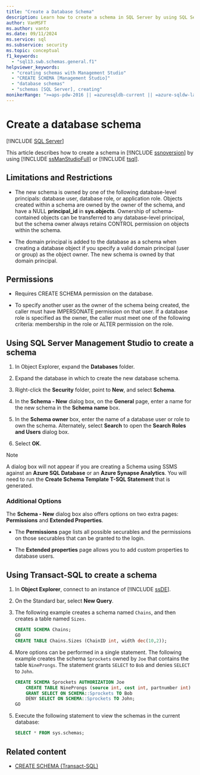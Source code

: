 ```yaml
---
title: "Create a Database Schema"
description: Learn how to create a schema in SQL Server by using SQL Server Management Studio or Transact-SQL, including limitations and restrictions.
author: VanMSFT
ms.author: vanto
ms.date: 09/11/2024
ms.service: sql
ms.subservice: security
ms.topic: conceptual
f1_keywords:
  - "sql13.swb.schemas.general.f1"
helpviewer_keywords:
  - "creating schemas with Management Studio"
  - "CREATE SCHEMA [Management Studio]"
  - "database schemas"
  - "schemas [SQL Server], creating"
monikerRange: ">=aps-pdw-2016 || =azuresqldb-current || =azure-sqldw-latest || >=sql-server-2016 || >=sql-server-linux-2017 || =azuresqldb-mi-current"
---
```

# Create a database schema

[!INCLUDE [SQL Server](../../../includes/applies-to-version/sql-asdb-asdbmi-asa-pdw.md)]

This article describes how to create a schema in [!INCLUDE [ssnoversion](../../../includes/ssnoversion-md.md)] by using [!INCLUDE [ssManStudioFull](../../../includes/ssmanstudiofull-md.md)] or [!INCLUDE [tsql](../../../includes/tsql-md.md)].

## <a name="Restrictions"></a> Limitations and Restrictions

- The new schema is owned by one of the following database-level principals: database user, database role, or application role. Objects created within a schema are owned by the owner of the schema, and have a NULL **principal_id** in **sys.objects**. Ownership of schema-contained objects can be transferred to any database-level principal, but the schema owner always retains CONTROL permission on objects within the schema.

- The domain principal is added to the database as a schema when creating a database object if you specify a valid domain principal (user or group) as the object owner. The new schema is owned by that domain principal.

## <a name="Permissions"></a> Permissions

- Requires CREATE SCHEMA permission on the database.

- To specify another user as the owner of the schema being created, the caller must have IMPERSONATE permission on that user. If a database role is specified as the owner, the caller must meet one of the following criteria: membership in the role or ALTER permission on the role.

## <a name="SSMSProcedure"></a> Using SQL Server Management Studio to create a schema

1. In Object Explorer, expand the **Databases** folder.

1. Expand the database in which to create the new database schema.

1. Right-click the **Security** folder, point to **New**, and select **Schema**.

1. In the **Schema - New** dialog box, on the **General** page, enter a name for the new schema in the **Schema name** box.

1. In the **Schema owner** box, enter the name of a database user or role to own the schema. Alternately, select **Search** to open the **Search Roles and Users** dialog box.

1. Select **OK**.

> [!NOTE]  
> A dialog box will not appear if you are creating a Schema using SSMS against an **Azure SQL Database** or an **Azure Synapse Analytics**. You will need to run the **Create Schema Template T-SQL Statement** that is generated.

### Additional Options

The **Schema - New** dialog box also offers options on two extra pages: **Permissions** and **Extended Properties**.

- The **Permissions** page lists all possible securables and the permissions on those securables that can be granted to the login.

- The **Extended properties** page allows you to add custom properties to database users.

## <a name="TsqlProcedure"></a> Using Transact-SQL to create a schema

1. In **Object Explorer**, connect to an instance of [!INCLUDE [ssDE](../../../includes/ssde-md.md)].

1. On the Standard bar, select **New Query**.

1. The following example creates a schema named `Chains`, and then creates a table named `Sizes`.

   ```sql
   CREATE SCHEMA Chains;
   GO
   CREATE TABLE Chains.Sizes (ChainID int, width dec(10,2));
   ```

1. More options can be performed in a single statement. The following example creates the schema `Sprockets` owned by `Joe` that contains the table `NineProngs`. The statement grants `SELECT` to `Bob` and denies `SELECT` to `John`.

   ```sql
   CREATE SCHEMA Sprockets AUTHORIZATION Joe
       CREATE TABLE NineProngs (source int, cost int, partnumber int)
       GRANT SELECT ON SCHEMA::Sprockets TO Bob
       DENY SELECT ON SCHEMA::Sprockets TO John;
   GO
   ```

1. Execute the following statement to view the schemas in the current database:

   ```sql
   SELECT * FROM sys.schemas;
   ```

## Related content

- [CREATE SCHEMA (Transact-SQL)](../../../t-sql/statements/create-schema-transact-sql.md)
